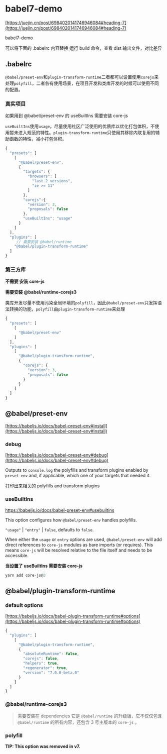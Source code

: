 # babel7-demo

[https://juejin.cn/post/6984020141746946084#heading-7](https://juejin.cn/post/6984020141746946084#heading-7)

babel7-demo

可以将下面的 .babelrc 内容替换 运行 build 命令，查看 dist 输出文件，对比差异

## .babelrc

`@babel/preset-env`和`plugin-transform-runtime`二者都可以设置使用`corejs`来处理`polyfill`，二者各有使用场景，在项目开发和类库开发的时候可以使用不同的配置。

### 真实项目

如果用到 @babel/preset-env 的 useBuiltIns 需要安装 core-js

`useBuiltIns`使用`usage`，尽量使用社区广泛使用的优质库以优化打包体积，不使用暂未进入规范的特性。`plugin-transform-runtime`只使用其移除内联复用的辅助函数的特性，减小打包体积。

```ts
{
  "presets": [
    [
      "@babel/preset-env",
      {
        "targets": {
          "browsers": [
            "last 2 versions",
            "ie >= 11"
          ]
        },
        "corejs":{
          "version": 3,
          "proposals": false
        },
        "useBuiltIns": "usage"
      }
    ]
  ],
  "plugins": [
     // 需要安装 @babel/runtime
    "@babel/plugin-transform-runtime"
  ]
}
```

### 第三方库

**不需要 安装 core-js**

**需要安装 @babel/runtime-corejs3**

类库开发尽量不使用污染全局环境的`polyfill`，因此`@babel/preset-env`只发挥语法转换的功能，`polyfill`由`plugin-transform-runtime`来处理

```ts
{
  "presets": [
    [
      "@babel/preset-env"
    ]
  ],
  "plugins": [
    [
      "@babel/plugin-transform-runtime",
      {
        "corejs": {
          "version": 3,
          "proposals": false
        }
      }
    ]
  ]
}
```

## @babel/preset-env

[https://babeljs.io/docs/babel-preset-env#install](https://babeljs.io/docs/babel-preset-env#install)

### debug

[https://babeljs.io/docs/babel-preset-env#debug](https://babeljs.io/docs/babel-preset-env#debug)

Outputs to `console.log` the polyfills and transform plugins enabled by `preset-env` and, if applicable, which one of your targets that needed it.

打印出来相关的 polyfills and transform plugins

### useBuiltIns

https://babeljs.io/docs/babel-preset-env#usebuiltins

This option configures how `@babel/preset-env` handles polyfills.

`"usage"` | `"entry"` | `false`, defaults to `false`.

When either the `usage` or `entry` options are used, `@babel/preset-env` will add direct references to `core-js` modules as bare imports (or requires). This means `core-js` will be resolved relative to the file itself and needs to be accessible.

**当设置了 useBuiltIns 需要安装 core-js**

```ts
yarn add core-js@3
```

## @babel/plugin-transform-runtime

### default options

[https://babeljs.io/docs/babel-plugin-transform-runtime#options](https://babeljs.io/docs/babel-plugin-transform-runtime#options)

```ts
{
  "plugins": [
    [
      "@babel/plugin-transform-runtime",
      {
        "absoluteRuntime": false,
        "corejs": false,
        "helpers": true,
        "regenerator": true,
        "version": "7.0.0-beta.0"
      }
    ]
  ]
}
```

### @babel/runtime-corejs3

> 需要安装在 dependencies
> 它是 `@babel/runtime` 的升级版，它不仅仅包含 `@babel/runtime` 的所有内容，还包含 3 号主版本的 `core-js` 。

### polyfill

**TIP: This option was removed in v7.**
